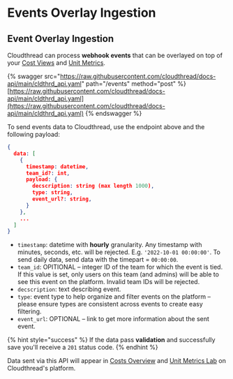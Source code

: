 # Events Overlay Ingestion

## Event Overlay Ingestion

Cloudthread can process **webhook events** that can be overlayed on top of your [Cost Views](http://127.0.0.1:5000/s/XCkDKj2xeiQhlyRGF6Wr/fundamentals/cost-transparency/key-concepts/cost-view "mention") and [Unit Metrics](http://127.0.0.1:5000/s/XCkDKj2xeiQhlyRGF6Wr/fundamentals/unit-metrics/key-concepts/unit-metric "mention").

{% swagger src="https://raw.githubusercontent.com/cloudthread/docs-api/main/cldthrd_api.yaml" path="/events" method="post" %}
[https://raw.githubusercontent.com/cloudthread/docs-api/main/cldthrd_api.yaml](https://raw.githubusercontent.com/cloudthread/docs-api/main/cldthrd_api.yaml)
{% endswagger %}

To send events data to Cloudthread, use the endpoint above and the following payload:

```json
{
  data: [
    {
      timestamp: datetime,
      team_id?: int,
      payload: {
        decscription: string (max length 1000),
        type: string,
        event_url?: string,
      }
    },
    ...
  ]
}
```

* `timestamp`: datetime with **hourly** granularity. Any timestamp with minutes, seconds, etc. will be rejected. E.g. `'2022-10-01 00:00:00'`. To send daily data, send data with the timepart = `00:00:00`.
* `team_id`: OPITIONAL – integer ID of the team for which the event is tied. If this value is set, only users on this team (and admins) will be able to see this event on the platform. Invalid team IDs will be rejected.
* `decscription`: text describing event.
* `type`: event type to help organize and filter events on the platform – please ensure types are consistent across events to create easy filtering.
* `event_url`: OPTIONAL – link to get more information about the sent event.

{% hint style="success" %}
If the data pass **validation** and successfully save you'll receive a `201` status code.
{% endhint %}

Data sent via this API will appear in [Costs Overview](http://127.0.0.1:5000/s/XCkDKj2xeiQhlyRGF6Wr/fundamentals/cost-transparency/costs-overview "mention") and [Unit Metrics Lab](http://127.0.0.1:5000/s/XCkDKj2xeiQhlyRGF6Wr/fundamentals/unit-metrics/unit-metrics-lab "mention") on Cloudthread's platform.
